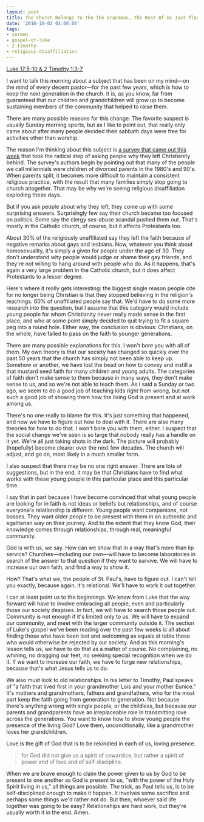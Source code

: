 ```yaml
---
layout: post
title: The Church Belongs To The The Grandmas, The Rest Of Us Just Play In It
date: '2016-10-02 01:00:00'
tags:
- sermon
- gospel-of-luke
- 2-timothy
- religious-disaffiliation
---
```


[Luke 17:5-10 & 2 Timothy 1:3-7](http://bible.oremus.org/?ql=342452519)

I want to talk this morning about a subject that has been on my mind—on the mind of every decent pastor—for the past few years, which is how to keep the next generation in the church. It is, as you know, far from guaranteed that our children and grandchildren will grow up to become sustaining members of the community that helped to raise them.

There are many possible reasons for this change. The favorite suspect is usually Sunday morning sports, but as I like to point out, that really only came about after many people decided their sabbath days were free for activities other than worship.

The reason I'm thinking about this subject is [a survey that came out this week](http://www.prri.org/research/prri-rns-2016-religiously-unaffiliated-americans/) that took the radical step of asking people why they left Christianity behind. The survey's authors begin by pointing out that many of the people we call millennials were children of divorced parents in the 1980's and 90's. When parents split, it becomes more difficult to maintain a consistent religious practice, with the result that many families simply stop going to church altogether. That may be why we're seeing religious disaffiliation exploding these days. <!--more-->

But if you ask people about why they left, they come up with some surprising answers. Surprisingly few say their church became too focused on politics. Some say the clergy sex-abuse scandal pushed them out. That's mostly in the Catholic church, of course, but it affects Protestants too. 

About 30% of the religiously unaffiliated say they left the faith because of negative remarks about gays and lesbians. Now, whatever you think about homosexuality, it's simply a given for people under the age of 30. They don't understand why people would judge or shame their gay friends, and they're not willing to hang around with people who do. As it happens, that's again a very large problem in the Catholic church, but it does affect Protestants to a lesser degree.

Here's where it really gets interesting: the biggest single reason people cite for no longer being Christian is that they stopped believing in the religion's teachings. 60% of unaffiliated people say that. We'd have to do some more research into the question, but I assume that this category would include young people for whom Christianity never really made sense in the first place, and who at some point simply decided to quit trying to fit a square peg into a round hole. Either way, the conclusion is obvious: Christians, on the whole, have failed to pass on the faith to younger generations.

There are many possible explanations for this. I won't bore you with all of them. My own theory is that our society has changed so quickly over the past 50 years that the church has simply not been able to keep up. Somehow or another, we have lost the bead on how to convey and instill a that mustard seed faith for many children and young adults. The categories of faith don't make sense to them because in many ways, they don't make sense to us, and so we're not able to teach them. As I said a Sunday or two ago, we seem to do a good job of teaching kids right from wrong, but not such a good job of showing them how the living God is present and at work among us.

There's no one really to blame for this. It's just something that happened, and now we have to figure out how to deal with it. There are also many theories for how to do that. I won't bore you with them, either. I suspect that the social change we've seen is so large that nobody really has a handle on it yet. We're all just taking shots in the dark. The picture will probably (hopefully) become clearer over the next few decades. The church will adjust, and go on, most likely in a much smaller form.

I also suspect that there may be no one right answer. There are lots of suggestions, but in the end, it may be that Christians have to find what works with these young people in this particular place and this particular time.

I say that in part because I have become convinced that what young people are looking for in faith is not ideas or beliefs but relationships, and of course everyone's relationship is different. Young people want companions, not bosses. They want older people to be present with them in an authentic and egalitarian way on their journey. And to the extent that they know God, their knowledge comes through relationships, through real, meaningful community.

God is with us, we say. How can we show that in a way that's more than lip service? Churches—including our own—will have to become laboratories in search of the answer to that question if they want to survive. We will have to increase our own faith, and find a way to show it.

How? That's what we, the people of St. Paul's, have to figure out. I can't tell you exactly, because again, it's relational. We'll have to work it out together. 

I can at least point us to the beginnings. We know from Luke that the way forward will have to involve embracing all people, even and particularly those our society despises. In fact, we will have to search those people out. Community is not enough if it's limited only to us. We will have to expand our community, and meet with the larger community outside it. The section of Luke's gospel we've been reading over the past few weeks is all about finding those who have been lost and welcoming as equals at table those who would otherwise be rejected by our society. And as this morning's lesson tells us, we have to do that as a matter of course. No complaining, no whining, no dragging our feet, no seeking special recognition when we do it. If we want to increase our faith, we have to forge new relationships, because that's what Jesus tells us to do.

We also must look to old relationships. In his letter to Timothy, Paul speaks of "a faith that lived first in your grandmother Lois and your mother Eunice." It's mothers and grandmothers, fathers and grandfathers, who for the most part keep the faith going from generation to generation. Not because there's anything wrong with single people, or the childless, but because our parents and grandparents have an irreplaceable role in transmitting love across the generations. You want to know how to show young people the presence of the living God? Love them, unconditionally, like a grandmother loves her grandchildren.

Love is the gift of God that is to be rekindled in each of us, loving presence. 

>for God did not give us a spirit of cowardice, but rather a spirit of power and of love and of self-discipline.

When we are brave enough to claim the power given to us by God to be present to one another as God is present to us, "with the power of the Holy Spirit living in us," all things are possible. The trick, as Paul tells us, is to be self-disciplined enough to make it happen. It involves some sacrifice and perhaps some things we'd rather not do. But then, whoever said life together was going to be easy? Relationships are hard work, but they're usually worth it in the end. Amen.